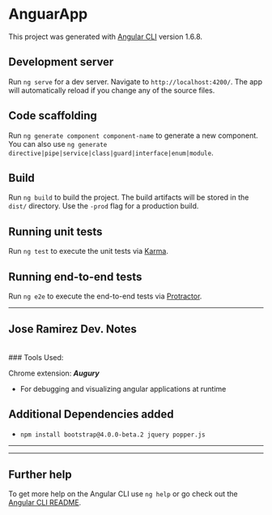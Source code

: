 # AnguarApp

This project was generated with [Angular CLI](https://github.com/angular/angular-cli) version 1.6.8.

## Development server

Run `ng serve` for a dev server. Navigate to `http://localhost:4200/`. The app will automatically reload if you change any of the source files.

## Code scaffolding

Run `ng generate component component-name` to generate a new component. You can also use `ng generate directive|pipe|service|class|guard|interface|enum|module`.

## Build

Run `ng build` to build the project. The build artifacts will be stored in the `dist/` directory. Use the `-prod` flag for a production build.

## Running unit tests

Run `ng test` to execute the unit tests via [Karma](https://karma-runner.github.io).

## Running end-to-end tests

Run `ng e2e` to execute the end-to-end tests via [Protractor](http://www.protractortest.org/).

---
## Jose Ramirez Dev. Notes 
<br>
### Tools Used:

Chrome extension: <i><strong> Augury</strong></i> <br> 
* For debugging and visualizing angular applications at runtime <br>

## Additional Dependencies added
* `npm install bootstrap@4.0.0-beta.2 jquery popper.js` <br>

---
---

## Further help

To get more help on the Angular CLI use `ng help` or go check out the [Angular CLI README](https://github.com/angular/angular-cli/blob/master/README.md).
